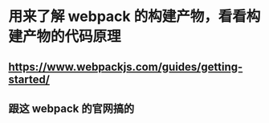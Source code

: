 # 用来了解 webpack 的构建产物，看看构建产物的代码原理

## https://www.webpackjs.com/guides/getting-started/

## 跟这 webpack 的官网搞的
